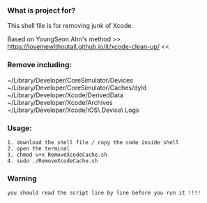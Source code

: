 ### What is project for?
This shell file is for removing junk of Xcode. <br>

Based on YoungSeon.Ahn's method  >> https://lovemewithoutall.github.io/it/xcode-clean-up/ << <br>


### Remove including: <br>

 ~/Library/Developer/CoreSimulator/Devices <br>
 ~/Library/Developer/CoreSimulator/Caches/dyld <br>
 ~/Library/Developer/Xcode/DerivedData <br>
 ~/Library/Developer/Xcode/Archives <br>
 ~/Library/Developer/Xcode/iOS\ Device\ Logs <br>

### Usage: <br>
    1. download the shell file / copy the code inside shell 
    2. open the terminal 
    3. chmod u+x RemoveXcodeCache.sh 
    4. sudo ./RemoveXcodeCache.sh 

### Warning <br>
    you should read the script line by line before you run it !!!!
 